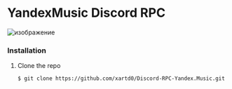 # YandexMusic Discord RPC

![изображение](https://user-images.githubusercontent.com/43171120/180476409-2aa52073-9bc6-48db-9430-3839b2ba0ab7.png)

### Installation

1. Clone the repo

   ```bash
   $ git clone https://github.com/xartd0/Discord-RPC-Yandex.Music.git
   ```
